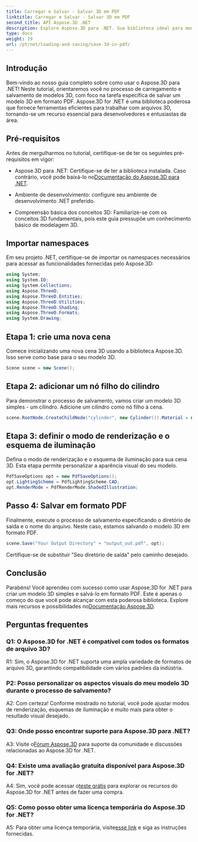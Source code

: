 ```yaml
---
title: Carregar e Salvar - Salvar 3D em PDF
linktitle: Carregar e Salvar - Salvar 3D em PDF
second_title: API Aspose.3D .NET
description: Explore Aspose.3D para .NET. Sua biblioteca ideal para modelagem e renderização 3D perfeitas. Salve facilmente modelos 3D em PDF.
type: docs
weight: 19
url: /pt/net/loading-and-saving/save-3d-in-pdf/
---
```

## Introdução

Bem-vindo ao nosso guia completo sobre como usar o Aspose.3D para .NET! Neste tutorial, orientaremos você no processo de carregamento e salvamento de modelos 3D, com foco na tarefa específica de salvar um modelo 3D em formato PDF. Aspose.3D for .NET é uma biblioteca poderosa que fornece ferramentas eficientes para trabalhar com arquivos 3D, tornando-se um recurso essencial para desenvolvedores e entusiastas da área.

## Pré-requisitos

Antes de mergulharmos no tutorial, certifique-se de ter os seguintes pré-requisitos em vigor:

-  Aspose.3D para .NET: Certifique-se de ter a biblioteca instalada. Caso contrário, você pode baixá-lo no[Documentação do Aspose.3D para .NET](https://reference.aspose.com/3d/net/).

- Ambiente de desenvolvimento: configure seu ambiente de desenvolvimento .NET preferido.

- Compreensão básica dos conceitos 3D: Familiarize-se com os conceitos 3D fundamentais, pois este guia pressupõe um conhecimento básico de modelagem 3D.

## Importar namespaces

Em seu projeto .NET, certifique-se de importar os namespaces necessários para acessar as funcionalidades fornecidas pelo Aspose.3D:

```csharp
using System;
using System.IO;
using System.Collections;
using Aspose.ThreeD;
using Aspose.ThreeD.Entities;
using Aspose.ThreeD.Utilities;
using Aspose.ThreeD.Shading;
using Aspose.ThreeD.Formats;
using System.Drawing;
```

## Etapa 1: crie uma nova cena

Comece inicializando uma nova cena 3D usando a biblioteca Aspose.3D. Isso serve como base para o seu modelo 3D.

```csharp
Scene scene = new Scene();
```

## Etapa 2: adicionar um nó filho do cilindro

Para demonstrar o processo de salvamento, vamos criar um modelo 3D simples - um cilindro. Adicione um cilindro como nó filho à cena.

```csharp
scene.RootNode.CreateChildNode("cylinder", new Cylinder()).Material = new PhongMaterial() { DiffuseColor = new Vector3(Color.DarkCyan) };
```

## Etapa 3: definir o modo de renderização e o esquema de iluminação

Defina o modo de renderização e o esquema de iluminação para sua cena 3D. Esta etapa permite personalizar a aparência visual do seu modelo.

```csharp
PdfSaveOptions opt = new PdfSaveOptions();
opt.LightingScheme = PdfLightingScheme.CAD;
opt.RenderMode = PdfRenderMode.ShadedIllustration;
```

## Passo 4: Salvar em formato PDF

Finalmente, execute o processo de salvamento especificando o diretório de saída e o nome do arquivo. Neste caso, estamos salvando o modelo 3D em formato PDF.

```csharp
scene.Save("Your Output Directory" + "output_out.pdf", opt);
```

Certifique-se de substituir "Seu diretório de saída" pelo caminho desejado.

## Conclusão

Parabéns! Você aprendeu com sucesso como usar Aspose.3D for .NET para criar um modelo 3D simples e salvá-lo em formato PDF. Este é apenas o começo do que você pode alcançar com esta poderosa biblioteca. Explore mais recursos e possibilidades no[Documentação Aspose.3D](https://reference.aspose.com/3d/net/).

## Perguntas frequentes

### Q1: O Aspose.3D for .NET é compatível com todos os formatos de arquivo 3D?

R1: Sim, o Aspose.3D for .NET suporta uma ampla variedade de formatos de arquivo 3D, garantindo compatibilidade com vários padrões da indústria.

### P2: Posso personalizar os aspectos visuais do meu modelo 3D durante o processo de salvamento?

A2: Com certeza! Conforme mostrado no tutorial, você pode ajustar modos de renderização, esquemas de iluminação e muito mais para obter o resultado visual desejado.

### Q3: Onde posso encontrar suporte para Aspose.3D para .NET?

 A3: Visite o[Fórum Aspose.3D](https://forum.aspose.com/c/3d/18) para suporte da comunidade e discussões relacionadas ao Aspose.3D for .NET.

### Q4: Existe uma avaliação gratuita disponível para Aspose.3D for .NET?

 A4: Sim, você pode acessar o[teste grátis](https://releases.aspose.com/) para explorar os recursos do Aspose.3D for .NET antes de fazer uma compra.

### Q5: Como posso obter uma licença temporária do Aspose.3D for .NET?

 A5: Para obter uma licença temporária, visite[esse link](https://purchase.aspose.com/temporary-license/) e siga as instruções fornecidas.